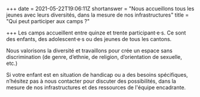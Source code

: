 +++
date = 2021-05-22T19:06:11Z
shortanswer = "Nous accueillons tous les jeunes avec leurs diversités, dans la mesure de nos infrastructures"
title = "Qui peut participer aux camps ?"

+++
Les camps accueillent entre quinze et trente participant·e·s. Ce sont des enfants, des adolescent·e·s ou des jeunes de tous les cantons.

Nous valorisons la diversité et travaillons pour crée un espace sans discrimination (de genre, d’ethnie, de religion, d’orientation de sexuelle, etc.)

Si votre enfant est en situation de handicap ou a des besoins spécifiques, n’hésitez pas à nous contacter pour discuter des possibilités, dans la mesure de nos infrastructures et des ressources de l'équipe encadrante.